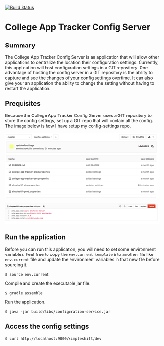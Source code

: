 [![Build Status](https://travis-ci.org/erwindev/config-server.svg?branch=master)](https://travis-ci.org/erwindev/config-server)

# College App Tracker Config Server

## Summary
The College App Tracker Config Server is an application that will allow other applications to centralize the location their configuration settings.  Currently, this application will host configuration settings in a GIT repository.  One advantage of hosting the config server in a GIT repository is the ability to capture and see the changes of your config settings overtime.  It can also give your an application the ability to change the setting without having to restart the application.


## Prequisites
Because the College App Tracker Config Server uses a GIT repository to store the config settings, set up a GIT repo that will contain all the config.  The image below is how I have setup my config-settings repo.

![GIT repo](readme-assets/config-settings.png)

![Example properties file](readme-assets/example-properties.png)   
   
## Run the application

Before you can run this application, you will need to set some environment variables.  Feel free to copy the `env.current.template` into another file like `env.current` file and update the environment variables in that new file before sourcing it.  
  
```
$ source env.current
```  

Compile and create the executable jar file.

```
$ gradle assemble
```

Run the application.

```
$ java -jar build/libs/configuration-service.jar

```

## Access the config settings

```
$ curl http://localhost:9000/simpleshift/dev

```    
